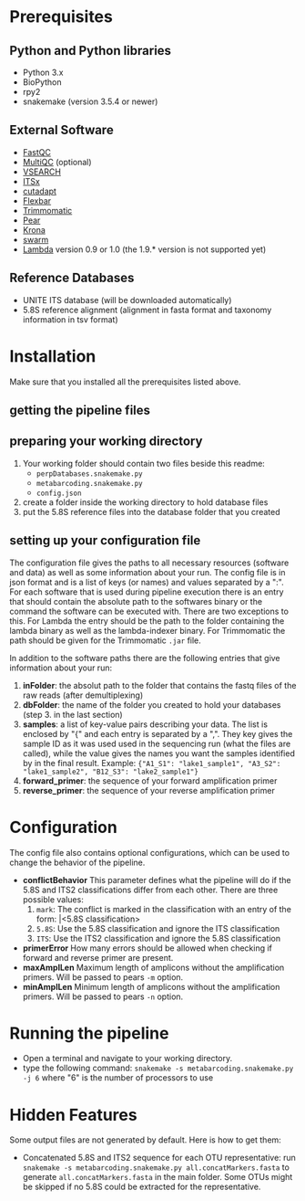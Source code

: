 # Prerequisites

## Python and Python libraries

* Python 3.x
* BioPython
* rpy2
* snakemake (version 3.5.4 or newer)

## External Software

* [FastQC](http://www.bioinformatics.babraham.ac.uk/projects/fastqc/)
* [MultiQC](http://multiqc.info/) (optional)
* [VSEARCH](https://github.com/torognes/vsearch)
* [ITSx](http://microbiology.se/software/itsx/)
* [cutadapt](https://github.com/marcelm/cutadapt)
* [Flexbar](https://github.com/seqan/flexbar)
* [Trimmomatic](http://www.usadellab.org/cms/?page=trimmomatic)
* [Pear](http://sco.h-its.org/exelixis/web/software/pear/)
* [Krona](https://github.com/marbl/Krona/wiki/KronaTools)
* [swarm](https://github.com/torognes/swarm)
* [Lambda](http://seqan.github.io/lambda/) version 0.9 or 1.0 (the 1.9.* version is not supported yet)

## Reference Databases

* UNITE ITS database (will be downloaded automatically)
* 5.8S reference alignment (alignment in fasta format and taxonomy information in tsv format)

# Installation
Make sure that you installed all the prerequisites listed above.

## getting the pipeline files

## preparing your working directory

1. Your working folder should contain two files beside this readme:
    * `perpDatabases.snakemake.py`
    * `metabarcoding.snakemake.py`
    * `config.json`
2. create a folder inside the working directory to hold database files
3. put the 5.8S reference files into the database folder that you created

## setting up your configuration file

The configuration file gives the paths to all necessary resources (software and data) as well as some information about your run.
The config file is in json format and is a list of keys (or names) and values separated by a ":".
For each software that is used during pipeline execution there is an entry that should contain the absolute path to the softwares binary or the command the software can be executed with. There are two exceptions to this. For Lambda the entry should be the path to the folder containing the lambda binary as well as the lambda-indexer binary. For Trimmomatic the path should be given for the Trimmomatic `.jar` file.

In addition to the software paths there are the following entries that give information about your run:

1. **inFolder**: the absolut path to the folder that contains the fastq files of the raw reads (after demultiplexing)
2. **dbFolder**: the name of the folder you created to hold your databases (step 3. in the last section)
3. **samples**: a list of key-value pairs describing your data. The list is enclosed by "{" and each entry is separated by a ",". They key gives the sample ID as it was used used in the sequencing run (what the files are called), while the value gives the names you want the samples identified by in the final result. Example: `{"A1_S1": "lake1_sample1", "A3_S2": "lake1_sample2", "B12_S3": "lake2_sample1"}`
4. **forward_primer**: the sequence of your forward amplification primer
5. **reverse_primer**: the sequence of your reverse amplification primer

# Configuration

The config file also contains optional configurations, which can be used to change the behavior of the pipeline.

* **conflictBehavior** This parameter defines what the pipeline will do if the 5.8S and ITS2 classifications differ from each other. There are three possible values:
    1. `mark`: The conflict is marked in the classification with an entry of the form: <ITS classification>|<5.8S classification>
    2. `5.8S`: Use the 5.8S classification and ignore the ITS classification
    3. `ITS`: Use the ITS2 classification and ignore the 5.8S classification
* **primerError** How many errors should be allowed when checking if forward and reverse primer are present.
* **maxAmplLen** Maximum length of amplicons without the amplification primers. Will be passed to pears `-m` option.
* **minAmplLen** Minimum length of amplicons without the amplification primers. Will be passed to pears `-n` option.

# Running the pipeline

* Open a terminal and navigate to your working directory.
* type the following command: `snakemake -s metabarcoding.snakemake.py -j 6` where "6" is the number of processors to use

# Hidden Features
Some output files are not generated by default. Here is how to get them:

* Concatenated 5.8S and ITS2 sequence for each OTU representative: run `snakemake -s metabarcoding.snakemake.py all.concatMarkers.fasta` to generate `all.concatMarkers.fasta` in the main folder. Some OTUs might be skipped if no 5.8S could be extracted for the representative.

